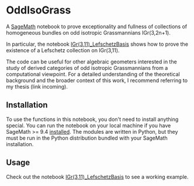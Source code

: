 # OddIsoGrass

A [SageMath](https://www.sagemath.org) notebook to prove exceptionality and fullness of collections of homogeneous bundles on odd isotropic Grassmannians IGr(3,2n+1).

In particular, the notebook [IGr(3,11)_LefschetzBasis](https://github.com/ZenoCozeno/oddisoGrass/blob/main/IGr(3%2C11)_LefschetzBasis.ipynb) shows how to prove the existence of a Lefschetz collection on IGr(3,11).

The code can be useful for other algebraic geometers interested in the study of derived categories of odd isotropic Grassmannians from a computational viewpoint. For a detailed understanding of the theoretical background and the broader context of this work, I recommend referring to my thesis (link incoming).

## Installation

To use the functions in this notebook, you don't need to install anything special. You can run the notebook on your local machine if you have SageMath >= 9.4 [installed](https://doc.sagemath.org/html/en/installation/index.html). The modules are written in Python, but they must be run in the Python distribution bundled with your SageMath installation.

## Usage

Check out the notebook [IGr(3,11)_LefschetzBasis](https://github.com/ZenoCozeno/oddisoGrass/blob/main/IGr(3%2C11)_LefschetzBasis.ipynb) to see a working example.


